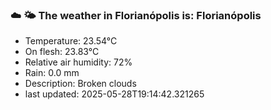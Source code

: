 ### ☁️ 🌤️  The weather in Florianópolis is: Florianópolis

- Temperature: 23.54°C
- On flesh: 23.83°C
- Relative air humidity: 72%
- Rain: 0.0 mm
- Description: Broken clouds
- last updated: 2025-05-28T19:14:42.321265
